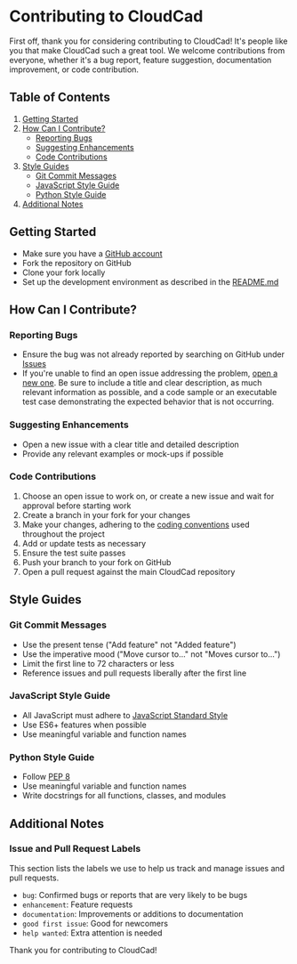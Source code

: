 # Contributing to CloudCad

First off, thank you for considering contributing to CloudCad! It's people like you that make CloudCad such a great tool. We welcome contributions from everyone, whether it's a bug report, feature suggestion, documentation improvement, or code contribution.

## Table of Contents

1. [Getting Started](#getting-started)
2. [How Can I Contribute?](#how-can-i-contribute)
   - [Reporting Bugs](#reporting-bugs)
   - [Suggesting Enhancements](#suggesting-enhancements)
   - [Code Contributions](#code-contributions)
3. [Style Guides](#style-guides)
   - [Git Commit Messages](#git-commit-messages)
   - [JavaScript Style Guide](#javascript-style-guide)
   - [Python Style Guide](#python-style-guide)
4. [Additional Notes](#additional-notes)

## Getting Started

- Make sure you have a [GitHub account](https://github.com/signup/free)
- Fork the repository on GitHub
- Clone your fork locally
- Set up the development environment as described in the [README.md](README.md)

## How Can I Contribute?

### Reporting Bugs

- Ensure the bug was not already reported by searching on GitHub under [Issues](https://github.com/yourusername/cloudcad/issues)
- If you're unable to find an open issue addressing the problem, [open a new one](https://github.com/yourusername/cloudcad/issues/new). Be sure to include a title and clear description, as much relevant information as possible, and a code sample or an executable test case demonstrating the expected behavior that is not occurring.

### Suggesting Enhancements

- Open a new issue with a clear title and detailed description
- Provide any relevant examples or mock-ups if possible

### Code Contributions

1. Choose an open issue to work on, or create a new issue and wait for approval before starting work
2. Create a branch in your fork for your changes
3. Make your changes, adhering to the [coding conventions](#style-guides) used throughout the project
4. Add or update tests as necessary
5. Ensure the test suite passes
6. Push your branch to your fork on GitHub
7. Open a pull request against the main CloudCad repository

## Style Guides

### Git Commit Messages

- Use the present tense ("Add feature" not "Added feature")
- Use the imperative mood ("Move cursor to..." not "Moves cursor to...")
- Limit the first line to 72 characters or less
- Reference issues and pull requests liberally after the first line

### JavaScript Style Guide

- All JavaScript must adhere to [JavaScript Standard Style](https://standardjs.com/)
- Use ES6+ features when possible
- Use meaningful variable and function names

### Python Style Guide

- Follow [PEP 8](https://www.python.org/dev/peps/pep-0008/)
- Use meaningful variable and function names
- Write docstrings for all functions, classes, and modules

## Additional Notes

### Issue and Pull Request Labels

This section lists the labels we use to help us track and manage issues and pull requests.

- `bug`: Confirmed bugs or reports that are very likely to be bugs
- `enhancement`: Feature requests
- `documentation`: Improvements or additions to documentation
- `good first issue`: Good for newcomers
- `help wanted`: Extra attention is needed

Thank you for contributing to CloudCad!
